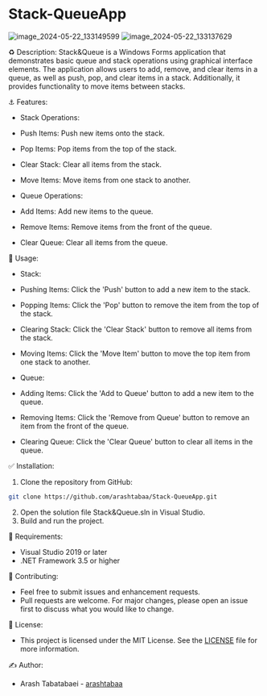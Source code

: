 
# Stack-QueueApp
![image_2024-05-22_133149599](https://github.com/arashtabaa/Stack-QueueApp/assets/153722318/8a1f7eb8-ab21-48eb-9821-cfc9b64c3850)
![image_2024-05-22_133137629](https://github.com/arashtabaa/Stack-QueueApp/assets/153722318/934994ed-9931-4db0-9cda-9816797a2e47)

♻️ Description:
Stack&Queue is a Windows Forms application that demonstrates basic queue and stack operations using graphical interface elements. The application allows users to add, remove, and clear items in a queue, as well as push, pop, and clear items in a stack. Additionally, it provides functionality to move items between stacks.

⚓ Features:

- Stack Operations:
- Push Items: Push new items onto the stack.
- Pop Items: Pop items from the top of the stack.
- Clear Stack: Clear all items from the stack.
- Move Items: Move items from one stack to another.

- Queue Operations:
- Add Items: Add new items to the queue.
- Remove Items: Remove items from the front of the queue.
- Clear Queue: Clear all items from the queue.

💎 Usage:

- Stack:
- Pushing Items: Click the 'Push' button to add a new item to the stack.
- Popping Items: Click the 'Pop' button to remove the item from the top of the stack.
- Clearing Stack: Click the 'Clear Stack' button to remove all items from the stack.
- Moving Items: Click the 'Move Item' button to move the top item from one stack to another.

- Queue:
- Adding Items: Click the 'Add to Queue' button to add a new item to the queue.
- Removing Items: Click the 'Remove from Queue' button to remove an item from the front of the queue.
- Clearing Queue: Click the 'Clear Queue' button to clear all items in the queue.


✅ Installation:
1. Clone the repository from GitHub:
```sh
git clone https://github.com/arashtabaa/Stack-QueueApp.git
```
2. Open the solution file Stack&Queue.sln in Visual Studio.
3. Build and run the project.

💫 Requirements:
- Visual Studio 2019 or later
- .NET Framework 3.5 or higher

📍 Contributing:
- Feel free to submit issues and enhancement requests.
- Pull requests are welcome. For major changes, please open an issue first to discuss what you would like to change.

🪪 License:
- This project is licensed under the MIT License. See the [LICENSE](https://github.com/arashtabaa/Stack-QueueApp/tree/main?tab=MIT-1-ov-file#) file for more information.

✍️ Author:
- Arash Tabatabaei - [arashtabaa](https://github.com/arashtabaa)
